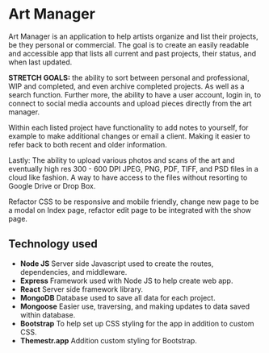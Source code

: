 # Art Manager

Art Manager is an application to help artists organize and list their projects, be they personal or commercial. The goal is to create an easily readable and accessible app that lists all current and past projects, their status, and when last updated.

**STRETCH GOALS:** the ability to sort between personal and professional, WIP and completed, and even archive completed projects. As well as a search function. Further more, the ability to have a user account, login in, to connect to social media accounts and upload pieces directly from the art manager.

Within each listed project have  functionality to add notes to yourself, for example to make additional changes or email a client. Making it easier to refer back to both recent and older information.

Lastly: The ability to upload various photos and scans of the art and eventually high res 300 - 600 DPI JPEG, PNG, PDF, TIFF, and PSD files in a cloud like fashion. A way to have access to the files without resorting to Google Drive or Drop Box.

Refactor CSS to be responsive and mobile friendly, change new page to be a modal on Index page, refactor edit page to be integrated with the show page.
## Technology used

- **Node JS** Server side Javascript used to create the routes, dependencies, and middleware.
- **Express** Framework used with Node JS to help create web app.
- **React** Server side framework library.
- **MongoDB** Database used to save all data for each project.
- **Mongoose** Easier use, traversing, and making updates to data saved within database.
- **Bootstrap** To help set up CSS styling for the app in addition to custom CSS.
- **Themestr.app** Addition custom styling for Bootstrap.
